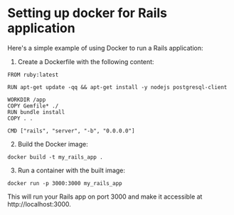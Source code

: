 # Setting up docker for Rails application

Here's a simple example of using Docker to run a Rails application:

1. Create a Dockerfile with the following content:

```docker
FROM ruby:latest

RUN apt-get update -qq && apt-get install -y nodejs postgresql-client

WORKDIR /app
COPY Gemfile* ./
RUN bundle install
COPY . .

CMD ["rails", "server", "-b", "0.0.0.0"]
```

2. Build the Docker image:

```docker
docker build -t my_rails_app .
```

3. Run a container with the built image:

```docker
docker run -p 3000:3000 my_rails_app
```

This will run your Rails app on port 3000 and make it accessible at http://localhost:3000.
